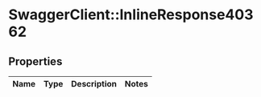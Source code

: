 # SwaggerClient::InlineResponse40362

## Properties
Name | Type | Description | Notes
------------ | ------------- | ------------- | -------------

